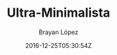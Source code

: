 ---
title: "Ultra-Minimalista"
github: https://github.com/brxyxncorp/ultra-minimalista
demo: https://brxyxncorp.github.io/ultra-minimalista/
author: Brayan López
ssg:
  - Jekyll
cms:
  - No Cms
date: 2016-12-25T05:30:54Z
github_branch: master
stale: true
---